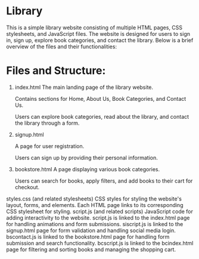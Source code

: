 # Library
This is a simple library website consisting of multiple HTML pages, CSS stylesheets, and JavaScript files. The website is designed for users to sign in, sign up, explore book categories, and contact the library. Below is a brief overview of the files and their functionalities:

# Files and Structure:
1. index.html
   The main landing page of the library website.

   Contains sections for Home, About Us, Book Categories, and Contact Us.

   Users can explore book categories, read about the library, and contact the library through a form.

2. signup.html

   A page for user registration.

   Users can sign up by providing their personal information.

3. bookstore.html
   A page displaying various book categories.

   Users can search for books, apply filters, and add books to their cart for checkout.

styles.css (and related stylesheets)
CSS styles for styling the website's layout, forms, and elements.
Each HTML page links to its corresponding CSS stylesheet for styling.
script.js (and related scripts)
JavaScript code for adding interactivity to the website.
script.js is linked to the index.html page for handling animations and form submissions.
siscript.js is linked to the signup.html page for form validation and handling social media login.
bscontact.js is linked to the bookstore.html page for handling form submission and search functionality.
bcscript.js is linked to the bcindex.html page for filtering and sorting books and managing the shopping cart.
